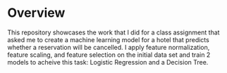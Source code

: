 # Overview
This repository showcases the work that I did for a class assignment that asked me to create a machine learning model for a hotel that predicts whether a reservation will be cancelled. I apply feature normalization, feature scaling, and feature selection on the initial data set and train 2 models to acheive this task: Logistic Regression and a Decision Tree.
